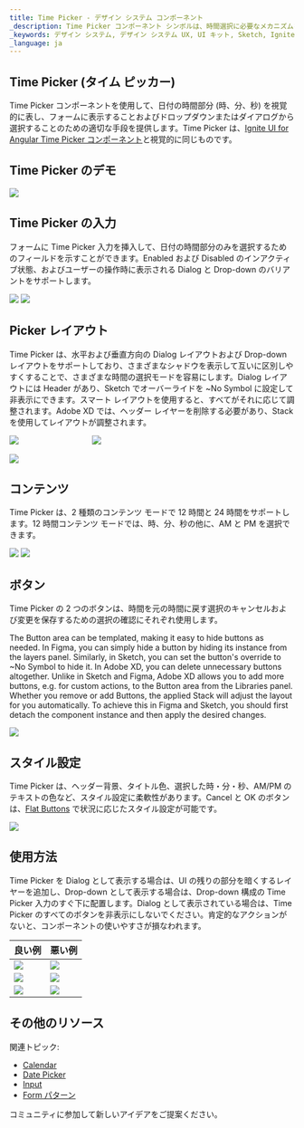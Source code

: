 ```yaml
---
title: Time Picker - デザイン システム コンポーネント
_description: Time Picker コンポーネント シンボルは、時間選択に必要なメカニズムを提供する時間のビジュアル表現として使用します。
_keywords: デザイン システム, デザイン システム UX, UI キット, Sketch, Ignite UI for Angular, Sketch to Angular, Angular, Angular デザイン システム, Sketch からコードをエクスポート, Angular 用のデザイン キット, Sketch HTML, Sketch to HTML, Sketch UI キット, Figma, Figma to Angular, Figma からコードをエクスポート, Figma HTML, Figma to HTML, Figma UI キット
_language: ja
---
```


## Time Picker (タイム ピッカー)

Time Picker コンポーネントを使用して、日付の時間部分 (時、分、秒) を視覚的に表し、フォームに表示することおよびドロップダウンまたはダイアログから選択することのための適切な手段を提供します。Time Picker は、[Ignite UI for Angular Time Picker コンポーネント](https://jp.infragistics.com/products/ignite-ui-angular/angular/components/time_picker.html)と視覚的に同じものです。

## Time Picker のデモ

<img class="responsive-img" src="../images/timepicker_demo.png" srcset="../images/timepicker_demo@2x.png 2x" />

## Time Picker の入力

フォームに Time Picker 入力を挿入して、日付の時間部分のみを選択するためのフィールドを示すことができます。Enabled および Disabled のインアクティブ状態、およびユーザーの操作時に表示される Dialog と Drop-down のバリアントをサポートします。

<img class="responsive-img" src="../images/timepicker_enabled.png" srcset="../images/timepicker_enabled@2x.png 2x" />
<img class="responsive-img" src="../images/timepicker_disabled.png" srcset="../images/timepicker_disabled@2x.png 2x" />

## Picker レイアウト

Time Picker は、水平および垂直方向の Dialog レイアウトおよび Drop-down レイアウトをサポートしており、さまざまなシャドウを表示して互いに区別しやすくすることで、さまざまな時間の選択モードを容易にします。Dialog レイアウトには Header があり、Sketch でオーバーライドを ~No Symbol に設定して非表示にできます。スマート レイアウトを使用すると、すべてがそれに応じて調整されます。Adobe XD では、ヘッダー レイヤーを削除する必要があり、Stack を使用してレイアウトが調整されます。

<img class="responsive-img" src="../images/timepicker_horizontal.png" srcset="../images/timepicker_horizontal@2x.png 2x" />         
<img class="responsive-img" src="../images/timepicker_vertical.png" srcset="../images/timepicker_vertical@2x.png 2x" />

<img class="responsive-img" src="../images/timepicker_dropdown.png" srcset="../images/timepicker_dropdown@2x.png 2x" />

## コンテンツ

Time Picker は、2 種類のコンテンツ モードで 12 時間と 24 時間をサポートします。12 時間コンテンツ モードでは、時、分、秒の他に、AM と PM を選択できます。

<img class="responsive-img" src="../images/timepicker_dropdown.png" srcset="../images/timepicker_dropdown@2x.png 2x" />
<img class="responsive-img" src="../images/timepicker_24mode.png" srcset="../images/timepicker_24mode@2x.png 2x" />

## ボタン

Time Picker の 2 つのボタンは、時間を元の時間に戻す選択のキャンセルおよび変更を保存するための選択の確認にそれぞれ使用します。

The Button area can be templated, making it easy to hide buttons as needed. In Figma, you can simply hide a button by hiding its instance from the layers panel. Similarly, in Sketch, you can set the button's override to ~No Symbol to hide it. In Adobe XD, you can delete unnecessary buttons altogether. Unlike in Sketch and Figma, Adobe XD allows you to add more buttons, e.g. for custom actions, to the Button area from the Libraries panel. Whether you remove or add Buttons, the applied Stack will adjust the layout for you automatically. To achieve this in Figma and Sketch, you should first detach the component instance and then apply the desired changes.

<img class="responsive-img" src="../images/timepicker_buttons.png" srcset="../images/timepicker_buttons@2x.png 2x" />

## スタイル設定

Time Picker は、ヘッダー背景、タイトル色、選択した時・分・秒、AM/PM のテキストの色など、スタイル設定に柔軟性があります。Cancel と OK のボタンは、[Flat Buttons](button.md) で状況に応じたスタイル設定が可能です。

<img class="responsive-img" src="../images/timepicker_styling.png" srcset="../images/timepicker_styling@2x.png 2x" />

## 使用方法

Time Picker を Dialog として表示する場合は、UI の残りの部分を暗くするレイヤーを追加し、Drop-down として表示する場合は、Drop-down 構成の Time Picker 入力のすぐ下に配置します。Dialog として表示されている場合は、Time Picker のすべてのボタンを非表示にしないでください。肯定的なアクションがないと、コンポーネントの使いやすさが損なわれます。

| 良い例                                                                                     |悪い例                                                                                      |
| -------------------------------------------------------------------------------------- | ------------------------------------------------------------------------------------------ |
| <img class="responsive-img" src="../images/timepicker_do1.png" srcset="../images/timepicker_do1@2x.png 2x" /> | <img class="responsive-img" src="../images/timepicker_dont1.png" srcset="../images/timepicker_dont1@2x.png 2x" /> |
| <img class="responsive-img" src="../images/timepicker_do3.png" srcset="../images/timepicker_do3@2x.png 2x" /> | <img class="responsive-img" src="../images/timepicker_dont3.png" srcset="../images/timepicker_dont3@2x.png 2x" /> |
| <img class="responsive-img" src="../images/timepicker_do2.png" srcset="../images/timepicker_do2@2x.png 2x" /> | <img class="responsive-img" src="../images/timepicker_dont2.png" srcset="../images/timepicker_dont2@2x.png 2x" /> |

## その他のリソース

関連トピック:

- [Calendar](calendar.md)
- [Date Picker](date-picker.md)
- [Input](input.md)
- [Form パターン](../patterns/form.md)
  <div class="divider--half"></div>

コミュニティに参加して新しいアイデアをご提案ください。
